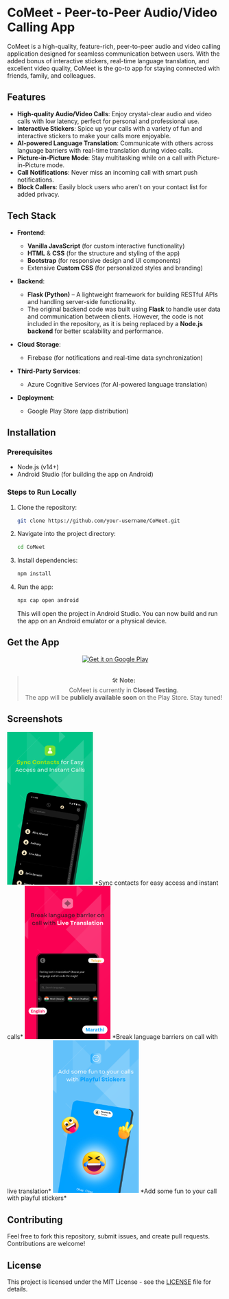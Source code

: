 # CoMeet - Peer-to-Peer Audio/Video Calling App

CoMeet is a high-quality, feature-rich, peer-to-peer audio and video calling application designed for seamless communication between users. With the added bonus of interactive stickers, real-time language translation, and excellent video quality, CoMeet is the go-to app for staying connected with friends, family, and colleagues.

## Features

- **High-quality Audio/Video Calls**: Enjoy crystal-clear audio and video calls with low latency, perfect for personal and professional use.
- **Interactive Stickers**: Spice up your calls with a variety of fun and interactive stickers to make your calls more enjoyable.
- **AI-powered Language Translation**: Communicate with others across language barriers with real-time translation during video calls.
- **Picture-in-Picture Mode**: Stay multitasking while on a call with Picture-in-Picture mode.
- **Call Notifications**: Never miss an incoming call with smart push notifications.
- **Block Callers**: Easily block users who aren't on your contact list for added privacy.

## Tech Stack

- **Frontend**:
  - **Vanilla JavaScript** (for custom interactive functionality)
  - **HTML** & **CSS** (for the structure and styling of the app)
  - **Bootstrap** (for responsive design and UI components)
  - Extensive **Custom CSS** (for personalized styles and branding)
- **Backend**:

  - **Flask (Python)** – A lightweight framework for building RESTful APIs and handling server-side functionality.
  - The original backend code was built using **Flask** to handle user data and communication between clients. However, the code is not included in the repository, as it is being replaced by a **Node.js backend** for better scalability and performance.

- **Cloud Storage**:
  - Firebase (for notifications and real-time data synchronization)
- **Third-Party Services**:
  - Azure Cognitive Services (for AI-powered language translation)
- **Deployment**:
  - Google Play Store (app distribution)

## Installation

### Prerequisites

- Node.js (v14+)
- Android Studio (for building the app on Android)

### Steps to Run Locally

1. Clone the repository:

   ```bash
   git clone https://github.com/your-username/CoMeet.git
   ```

2. Navigate into the project directory:

   ```bash
   cd CoMeet
   ```

3. Install dependencies:

   ```bash
   npm install
   ```

4. Run the app:

   ```bash
   npx cap open android
   ```

   This will open the project in Android Studio. You can now build and run the app on an Android emulator or a physical device.

## Get the App

<div align="center">
  <a href="https://play.google.com/store/apps/details?id=com.call.comrade" target="_blank">
    <img src="https://play.google.com/intl/en_us/badges/static/images/badges/en_badge_web_generic.png" alt="Get it on Google Play" width="200"/>
  </a>
</div>

<br/>

<div align="center">

> 🛠️ **Note:**  
> CoMeet is currently in **Closed Testing**.  
> The app will be **publicly available soon** on the Play Store. Stay tuned!

</div>

## Screenshots

<img src="https://github.com/mahesh548/CoMeet/blob/main/playstore/Graphics/Phone/1.png?raw=true" alt="CoMeet - Home Screen" width="200"/>
*Sync contacts for easy access and instant calls*

<img src="https://github.com/mahesh548/CoMeet/blob/main/playstore/Graphics/Phone/4.png?raw=true" alt="CoMeet - Video Call" width="200"/>
*Break language barriers on call with live translation*

<img src="https://github.com/mahesh548/CoMeet/blob/main/playstore/Graphics/Phone/3.png?raw=true" alt="CoMeet - Video Call" width="200"/>
*Add some fun to your call with playful stickers*

## Contributing

Feel free to fork this repository, submit issues, and create pull requests. Contributions are welcome!

## License

This project is licensed under the MIT License - see the [LICENSE](https://github.com/mahesh548/CoMeet/blob/28f19dfd45a2cf32bf3a01c00579b3f522a920b0/LICENSE) file for details.

